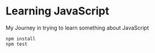 # Learning JavaScript

My Journey in trying to learn something about JavaScript

```
npm install
npm test
```